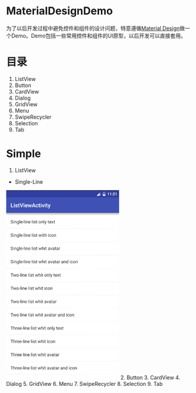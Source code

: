 # MaterialDesignDemo
为了以后开发过程中避免控件和组件的设计问题，特意遵循[Material Design](https://material.google.com/)做一个Demo。Demo包括一些常用控件和组件的UI原型，以后开发可以直接套用。  

# 目录
1. ListView
2. Button
3. CardView
4. Dialog
5. GridView
6. Menu
7. SwipeRecycler
8. Selection
9. Tab

# Simple
1. ListView  
  - Single-Line  
  
  ![image](https://github.com/Anima18/MaterialDesignDemo/blob/master/image/single_line_listview.png)
2. Button
3. CardView
4. Dialog
5. GridView
6. Menu
7. SwipeRecycler
8. Selection
9. Tab
